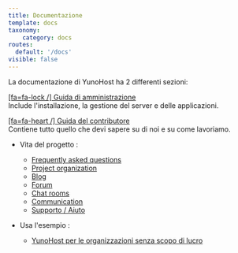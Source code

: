 ```yaml
---
title: Documentazione
template: docs
taxonomy:
    category: docs
routes:
  default: '/docs'
visible: false
---
```


La documentazione di YunoHost ha 2 differenti sezioni:

[[fa=fa-lock /] Guida di amministrazione](/administrate?classes=btn,btn-lg,btn-primary)  
Include l'installazione, la gestione del server e delle applicazioni.

[[fa=fa-heart /] Guida del contributore](/contribute?classes=btn,btn-lg,btn-error)  
Contiene tutto quello che devi sapere su di noi e su come lavoriamo.

* Vita del progetto :
   * [Frequently asked questions](/faq)
   * [Project organization](/project_organization)
   * [Blog](https://forum.yunohost.org/c/announcement)
   * [Forum](https://forum.yunohost.org)
   * [Chat rooms](/chat_rooms)
   * [Communication](/communication)
   * [Supporto / Aiuto](/help)

* Usa l'esempio :
   * [YunoHost per le organizzazioni senza scopo di lucro](/use_case_non-profit_organisations)
